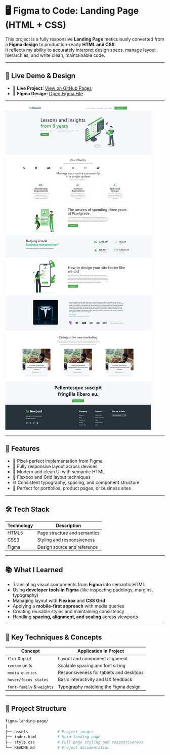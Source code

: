 # 🖥️ Figma to Code: Landing Page (HTML + CSS)

This project is a fully responsive **Landing Page** meticulously converted from a **Figma design** to production-ready **HTML and CSS**.  
It reflects my ability to accurately interpret design specs, manage layout hierarchies, and write clean, maintainable code.

---

## 🔗 Live Demo & Design

- 🔴 **Live Project:** [View on GitHub Pages](https://yourusername.github.io/figma-landing-page/)  
- 🎨 **Figma Design:** [Open Figma File](https://www.figma.com/design/IXBBPDW90fgxFF5X7ST6m8/Responsive-Landing-Page-Design-%7C-Website-Home-Page-Design-%7C-Agency-Website-UI-Design--Community-?node-id=0-1&p=f&t=AZY55wjKeKkgR3ro-0)

---

![Landing Page Preview](./assets/preview.png) <!-- Optional: Add a screenshot -->

---

## 🚀 Features

- 🎯 Pixel-perfect implementation from Figma
- 📱 Fully responsive layout across devices
- 🎨 Modern and clean UI with semantic HTML
- 📐 Flexbox and Grid layout techniques
- 🌐 Consistent typography, spacing, and component structure
- 💼 Perfect for portfolios, product pages, or business sites

---

## 🛠 Tech Stack

| Technology | Description                  |
|------------|------------------------------|
| HTML5      | Page structure and semantics |
| CSS3       | Styling and responsiveness   |
| Figma      | Design source and reference  |

---

## 📚 What I Learned

- Translating visual components from **Figma** into semantic HTML
- Using **developer tools in Figma** (like inspecting paddings, margins, typography)
- Managing layout with **Flexbox** and **CSS Grid**
- Applying a **mobile-first approach** with media queries
- Creating reusable styles and maintaining consistency
- Handling **spacing, alignment, and scaling** across viewports

---

## 🧩 Key Techniques & Concepts

| Concept                | Application in Project                       |
|------------------------|-----------------------------------------------|
| `flex` & `grid`        | Layout and component alignment               |
| `rem/em` units         | Scalable spacing and font sizing             |
| `media queries`        | Responsiveness for tablets and desktops      |
| `hover/focus states`   | Basic interactivity and UX feedback          |
| `font-family` & `weights` | Typography matching the Figma design     |

---

## 📁 Project Structure

```bash
figma-landing-page/
│
├── assets             # Project images
├── index.html         # Main landing page
├── style.css          # Full page styling and responsiveness
└── README.md          # Project documentation
